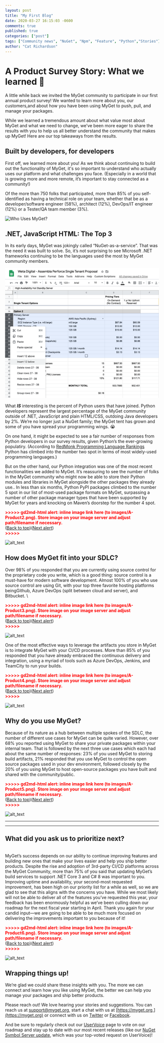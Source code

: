 ```yaml
---
layout: post
title: "My First Blog"
date: 2020-03-27 16:15:03 -0600
comments: true
published: true
categories: ["post"]
tags: ["Community news", "NuGet", "Npm", "Feature", "Python","Stories"]
author: "Cat Richardson"
---
```


# A Product Survey Story: What we learned 🧐 


A little while back we invited the MyGet community to participate in our first annual product survey! We wanted to learn more about you, our customers,and about how you have been using MyGet to push, pull, and manage your packages.

While we learned a tremendous amount about what value most about MyGet and what we need to change, we’ve been more eager to share the results with you to help us all better understand the community that makes up MyGet! Here are our top takeaways from the results.


## Built by developers, for developers

First off, we learned more about you! As we think about continuing to build out the functionality of MyGet, it's so important to understand who actually uses our platform and what challenges you face. (Especially in a world that is growing more and more remote, it’s important to stay connected as a community!)

Of the more than 750 folks that participated, more than 85% of you self-identified as having a technical role on your team, whether that be as a developer/software engineer (58%), architect (12%), DevOps/IT engineer (12%) or a Tester/QA team member (3%).

![Who Uses MyGet?](/images/2020/who-uses-myget.png "Who Uses MyGet?")


## .NET, JavaScript HTML: The Top 3
In its early days, MyGet was jokingly called “NuGet-as-a-service”. That was the need it was built to solve. So, it’s not surprising to see Microsoft .NET frameworks continuing to be the languages used the most by MyGet community members.

![alt_text](/images/2020/image-6.png "Matt's test")


What _**IS**_  interesting is the percent of Python users that have joined. Python developers represent the largest percentage of the MyGet community outside of .NET, JavaScript and plain HTML/CSS, outdoing Java developers by 2%. We’re no longer just a NuGet family; the MyGet tent has grown and some of you have spread your programming wings. 😭

On one hand, it might be expected to see a fair number of responses from Python developers in our survey results, given Python’s the ever-growing populatiry. (According to [RedMonk Programming Language Rankings](https://redmonk.com/sogrady/2020/02/28/language-rankings-1-20/) Python has climbed into the number two spot in terms of most widely-used programming languages.)

But on the other hand, our Python integration was one of the most recent functionalities we added to MyGet. It’s reassuring to see the number of folks in the MyGet community who might now be able to store their Python modules and libraries in MyGet alongside the other packages they already use..   In less than six months, Python PyPI packages climbed to the number 5 spot in our list of most-used package formats on MyGet, surpassing a number of other package manager types that have been supported by MyGet for years and knocking on Maven’s doorstep for the number 4 spot.

<p id="gdcalert3" ><span style="color: red; font-weight: bold">>>>>>  gd2md-html alert: inline image link here (to images/A-Product2.png). Store image on your image server and adjust path/filename if necessary. </span><br>(<a href="#">Back to top</a>)(<a href="#gdcalert4">Next alert</a>)<br><span style="color: red; font-weight: bold">>>>>> </span></p>


![alt_text](images/A-Product2.png "image_tooltip")



## How does MyGet fit into your SDLC?  

Over 98% of you responded that you are currently using source control for the proprietary code you write, which is a good thing: source control is a must-have for modern software development. Almost 100% of you who use source control are using Git,  with your top three favorite hosting platforms beingGithub, Azure DevOps (split between cloud and server), and Bitbucket. \




<p id="gdcalert4" ><span style="color: red; font-weight: bold">>>>>>  gd2md-html alert: inline image link here (to images/A-Product3.png). Store image on your image server and adjust path/filename if necessary. </span><br>(<a href="#">Back to top</a>)(<a href="#gdcalert5">Next alert</a>)<br><span style="color: red; font-weight: bold">>>>>> </span></p>


![alt_text](images/A-Product3.png "image_tooltip")


One of the most effective ways to leverage the artifacts you store in MyGet is to integrate MyGet with your CI/CD processes. More than 85% of you responded that you have already embraced the continuous delivery and integration, using a myriad of tools such as Azure DevOps, Jenkins, and TeamCity to run your builds.



<p id="gdcalert5" ><span style="color: red; font-weight: bold">>>>>>  gd2md-html alert: inline image link here (to images/A-Product4.png). Store image on your image server and adjust path/filename if necessary. </span><br>(<a href="#">Back to top</a>)(<a href="#gdcalert6">Next alert</a>)<br><span style="color: red; font-weight: bold">>>>>> </span></p>


![alt_text](images/A-Product4.png "image_tooltip")



## Why do you use MyGet?

Because of its nature as a hub between multiple spokes of the SDLC, the number of different use cases for MyGet can be quite varied. However, over 68% you reported using MyGet to share your private packages within your internal team.  That is followed by the next three use cases which each had about the same number of responses:  23% of you used MyGet to storing build artifacts, 21% responded that you use MyGet to  control the open source packages used in your dev environment,  followed closely by the 20% of you using MyGet to host open-source packages you have built and shared with the community/public. 

<p id="gdcalert6" ><span style="color: red; font-weight: bold">>>>>>  gd2md-html alert: inline image link here (to images/A-Product5.png). Store image on your image server and adjust path/filename if necessary. </span><br>(<a href="#">Back to top</a>)(<a href="#gdcalert7">Next alert</a>)<br><span style="color: red; font-weight: bold">>>>>> </span></p>


![alt_text](images/A-Product5.png "image_tooltip")


 **                     **

 **     **


## What did you ask us to prioritize next?

 \
MyGet’s success depends on our ability to continue improving features and building new ones that make your lives easier and help you ship better products. Despite the rise and adoption of 3rd-party CI/CD platforms across the MyGet Community, more than 75% of you said that updating MyGet’s build services to support .NET Core 3 and C# 8 was important to you. Improving uptime and availability, your second-most requested improvement, has been high on our priority list for a while as well, so we are glad to see that this aligns with the concerns you have. While we most likely will not be able to deliver all of the features you’ve requested this year, your feedback has been enormously helpful as we’ve been culling down our roadmap for the next fiscal year starting in April. Thank you again for your candid input—we are going to be able to be much more focused on delivering the improvements important to you because of it!



<p id="gdcalert7" ><span style="color: red; font-weight: bold">>>>>>  gd2md-html alert: inline image link here (to images/A-Product6.png). Store image on your image server and adjust path/filename if necessary. </span><br>(<a href="#">Back to top</a>)(<a href="#gdcalert8">Next alert</a>)<br><span style="color: red; font-weight: bold">>>>>> </span></p>


![alt_text](images/A-Product6.png "image_tooltip")



## Wrapping things up!
We’re glad we could share these insights with you. The more we can connect and learn how you like using MyGet, the better we can help you manage your packages and ship better products. 

Please reach out! We love hearing your stories and suggestions. You can reach us at [support@myget.org,](mailto:support@myget.org) start a chat with us at [https://myget.org,](https://myget.org) or connect with us on [Twitter](https://twitter.com/mygetteam) or [Facebook](https://facebook.com/mygetteam). 

And be sure to regularly check out our [UserVoice](https://myget.uservoice.com/forums/135675-general) page to vote on our roadmap and stay up to date with our most recent releases (like our [NuGet Symbol Server update](http://blog.myget.org/post/2020/03/05/myget-nuget-symbols-snupkgs.html), which was your top-voted request on UserVoice)!  
